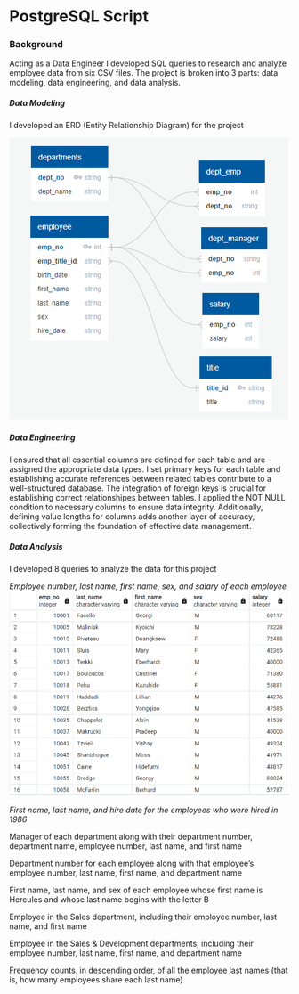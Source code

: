 # PostgreSQL Script

### Background 
Acting as a Data Engineer I developed SQL queries to research and analyze employee data from six CSV files. The project is broken into 3 parts: data modeling, data engineering, and data analysis.

##### Data Modeling

I developed an ERD (Entity Relationship Diagram) for the project

![Alt Text](https://github.com/peatk/SQL-Challenge/blob/main/EmployeeSQL/data/ERD.png)

##### Data Engineering

I ensured that all essential columns are defined for each table and are assigned the appropriate data types. I set primary keys for each table and establishing accurate references between related tables contribute to a well-structured database. The integration of foreign keys is crucial for establishing correct relationshipes between tables. I applied the NOT NULL condition to necessary columns to ensure data integrity. Additionally, defining value lengths for columns adds another layer of accuracy, collectively forming the foundation of effective data management.

##### Data Analysis
I developed 8 queries to analyze the data for this project

_Employee number, last name, first name, sex, and salary of each employee_
![Alt Text](https://github.com/peatk/SQL-Challenge/blob/main/EmployeeSQL/data/employee_list(1).png)


_First name, last name, and hire date for the employees who were hired in 1986_

Manager of each department along with their department number, department name, employee number, last name, and first name

Department number for each employee along with that employee’s employee number, last name, first name, and department name

First name, last name, and sex of each employee whose first name is Hercules and whose last name begins with the letter B

Employee in the Sales department, including their employee number, last name, and first name

Employee in the Sales & Development departments, including their employee number, last name, first name, and department name

Frequency counts, in descending order, of all the employee last names (that is, how many employees share each last name)



